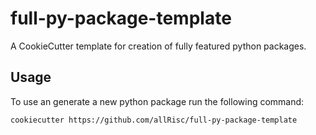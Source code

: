 # full-py-package-template
A CookieCutter template for creation of fully featured python packages.

## Usage

To use an generate a new python package run the following command:

```
cookiecutter https://github.com/allRisc/full-py-package-template
```